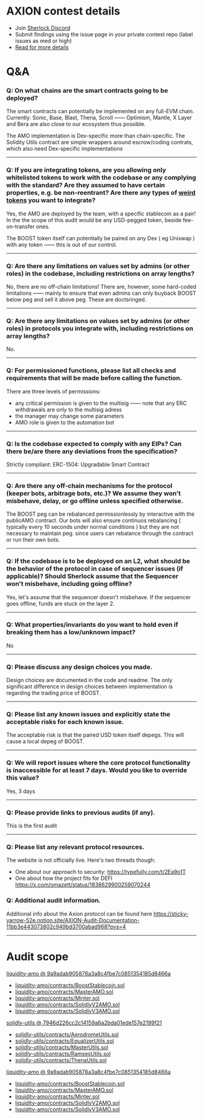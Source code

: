 
# AXION contest details

- Join [Sherlock Discord](https://discord.gg/MABEWyASkp)
- Submit findings using the issue page in your private contest repo (label issues as med or high)
- [Read for more details](https://docs.sherlock.xyz/audits/watsons)

# Q&A

### Q: On what chains are the smart contracts going to be deployed?
The smart contracts can potentially be implemented on any full-EVM chain. 
Currently: Sonic, Base, Blast, Thena, Scroll —— Optimism, Mantle, X Layer and Bera are also close to our ecosystem thus possible.

The AMO implementation is Dex-specific more than chain-specific.
The Solidity Utils contract are simple wrappers around escrow/coding contrats, which also need Dex-specific implementations


___

### Q: If you are integrating tokens, are you allowing only whitelisted tokens to work with the codebase or any complying with the standard? Are they assumed to have certain properties, e.g. be non-reentrant? Are there any types of [weird tokens](https://github.com/d-xo/weird-erc20) you want to integrate?
Yes, the AMO are deployed by the team, with a specific stablecoin as a pair! 
In the the scope of this audit would be any USD-pegged token, beside fee-on-transfer ones.

The BOOST token itself can potentially be paired on any Dex ( eg Uniswap ) with any token —— this is out of our control.
___

### Q: Are there any limitations on values set by admins (or other roles) in the codebase, including restrictions on array lengths?
No, there are no off-chain limitations!
There are, however, some hard-coded limitations —— mainly to ensure that even admins can only buyback BOOST below peg and sell it above peg. These are doctsringed.

___

### Q: Are there any limitations on values set by admins (or other roles) in protocols you integrate with, including restrictions on array lengths?
No.
___

### Q: For permissioned functions, please list all checks and requirements that will be made before calling the function.
There are three levels of permissions:
- any critical permission is given to the multisig —— note that any ERC withdrawals are only to the multisig adress
- the manager may change some parameters
- AMO role is given to the automation bot
___

### Q: Is the codebase expected to comply with any EIPs? Can there be/are there any deviations from the specification?
Strictly compliant: ERC-1504: Upgradable Smart Contract
___

### Q: Are there any off-chain mechanisms for the protocol (keeper bots, arbitrage bots, etc.)? We assume they won't misbehave, delay, or go offline unless specified otherwise.
The BOOST peg can be rebalanced permissionlessly by interactive with the publicAMO contract.
Our bots will also ensure continuos rebalancing ( typically every 10 seconds under normal conditions ) but they are not necessary to maintain peg. since users can rebalance through the contract or run their own bots.
___

### Q: If the codebase is to be deployed on an L2, what should be the behavior of the protocol in case of sequencer issues (if applicable)? Should Sherlock assume that the Sequencer won't misbehave, including going offline?
Yes, let's assume that the sequencer doesn't misbehave. If the sequencer goes offline, funds are stuck on the layer 2.

___

### Q: What properties/invariants do you want to hold even if breaking them has a low/unknown impact?
No
___

### Q: Please discuss any design choices you made.
Design choices are documented in the code and readme.
The only significant difference in design choices between implementation is regarding the trading price of BOOST.
___

### Q: Please list any known issues and explicitly state the acceptable risks for each known issue.
The acceptable risk is that the paired USD token itself depegs. This will cause a local depeg of BOOST.
___

### Q: We will report issues where the core protocol functionality is inaccessible for at least 7 days. Would you like to override this value?
Yes, 3 days

___

### Q: Please provide links to previous audits (if any).
This is the first audit
___

### Q: Please list any relevant protocol resources.
The website is not officially live.
Here's two threads though:
* One about our approach to security:
https://typefully.com/t/2Ea9o1T
* One about how the project fits for DEFI
https://x.com/omazett/status/1838629900259070244


### Q: Additional audit information.

Additional info about the Axion protocol can be found here https://sticky-yarrow-52e.notion.site/AXION-Audit-Documentation-11bb3e443073802c949bd3700abad968?pvs=4



___



# Audit scope


[liquidity-amo @ 9a9adab905878a3a8c4fbe7c0851354185d8466a](https://github.com/AXION-MONEY/liquidity-amo/tree/9a9adab905878a3a8c4fbe7c0851354185d8466a)
- [liquidity-amo/contracts/BoostStablecoin.sol](liquidity-amo/contracts/BoostStablecoin.sol)
- [liquidity-amo/contracts/MasterAMO.sol](liquidity-amo/contracts/MasterAMO.sol)
- [liquidity-amo/contracts/Minter.sol](liquidity-amo/contracts/Minter.sol)
- [liquidity-amo/contracts/SolidlyV2AMO.sol](liquidity-amo/contracts/SolidlyV2AMO.sol)
- [liquidity-amo/contracts/SolidlyV3AMO.sol](liquidity-amo/contracts/SolidlyV3AMO.sol)

[solidly-utils @ 7946d226cc2c14159a6a2bda01ede157e2199f21](https://github.com/AXION-MONEY/solidly-utils/tree/7946d226cc2c14159a6a2bda01ede157e2199f21)
- [solidly-utils/contracts/AerodromeUtils.sol](solidly-utils/contracts/AerodromeUtils.sol)
- [solidly-utils/contracts/EqualizerUtils.sol](solidly-utils/contracts/EqualizerUtils.sol)
- [solidly-utils/contracts/MasterUtils.sol](solidly-utils/contracts/MasterUtils.sol)
- [solidly-utils/contracts/RamsesUtils.sol](solidly-utils/contracts/RamsesUtils.sol)
- [solidly-utils/contracts/ThenaUtils.sol](solidly-utils/contracts/ThenaUtils.sol)




[liquidity-amo @ 9a9adab905878a3a8c4fbe7c0851354185d8466a](https://github.com/AXION-MONEY/liquidity-amo/tree/9a9adab905878a3a8c4fbe7c0851354185d8466a)
- [liquidity-amo/contracts/BoostStablecoin.sol](liquidity-amo/contracts/BoostStablecoin.sol)
- [liquidity-amo/contracts/MasterAMO.sol](liquidity-amo/contracts/MasterAMO.sol)
- [liquidity-amo/contracts/Minter.sol](liquidity-amo/contracts/Minter.sol)
- [liquidity-amo/contracts/SolidlyV2AMO.sol](liquidity-amo/contracts/SolidlyV2AMO.sol)
- [liquidity-amo/contracts/SolidlyV3AMO.sol](liquidity-amo/contracts/SolidlyV3AMO.sol)


